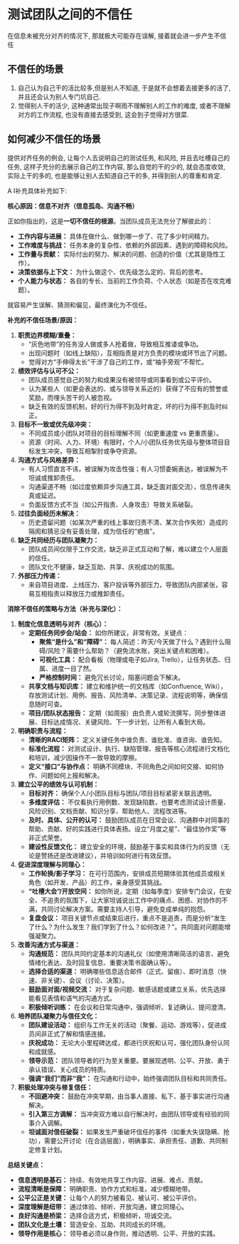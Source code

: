 # 测试团队之间的不信任

在信息未被充分对齐的情况下, 那就极大可能存在误解, 接着就会进一步产生不信任

## 不信任的场景

1. 自己认为自己干的活比较多,但是别人不知道, 于是就不会想着去接更多的活了, 并且还会认为别人专门坑自己. 
2. 觉得别人干的活少, 这种通常出现子啊雨不理解别人的工作的难度, 或者不理解对方的工作流程, 也没有直接去感受到, 这会到子觉得对方很菜.

## 如何减少不信任的场景

提供对齐任务的例会, 让每个人去说明自己的测试任务, 和风险, 并且去吐槽自己的任务, 这样子充分的去展示自己的工作内容, 那么自觉的干的少的, 就会态度收敛, 实际上干的多的, 也是能够让别人去知道自己干的多, 并得到别人的尊重和肯定.



A I补充具体补充如下:

**核心原因：信息不对齐（信息孤岛、沟通不畅）**

正如你指出的，这是**一切不信任的根源**。当团队成员无法充分了解彼此的：

- **工作内容与进展：** 具体在做什么、做到哪一步了、花了多少时间精力。
- **工作难度与挑战：** 任务本身的复杂性、依赖的外部因素、遇到的障碍和风险。
- **工作量与贡献：** 实际付出的努力、解决的问题、创造的价值（尤其是隐性工作）。
- **决策依据与上下文：** 为什么做这个、优先级怎么定的、背后的思考。
- **个人能力与状态：** 各自的专长、当前的工作负荷、个人状态（如是否在攻克难题）。

就容易产生误解、猜测和偏见，最终演化为不信任。

**补充的不信任场景/原因：**

1. **职责边界模糊/重叠：**
   - “灰色地带”的任务没人做或多人抢着做，导致相互推诿或争功。
   - 出现问题时（如线上缺陷），互相指责是对方负责的模块或环节出了问题。
   - 觉得对方“手伸得太长”干涉了自己的工作，或“袖手旁观”不帮忙。
2. **绩效评估与认可不公：**
   - 团队成员感觉自己的努力和成果没有被领导或同事看到或公平评价。
   - 认为某些人（如更会表达的、或与领导关系近的）获得了不应有的赞誉或奖励，而埋头苦干的人被忽视。
   - 缺乏有效的反馈机制，好的行为得不到及时肯定，坏的行为得不到及时纠正。
3. **目标不一致或优先级冲突：**
   - 不同成员或小团队对项目的目标理解不同（如更重速度 vs 更重质量）。
   - 资源（时间、人力、环境）有限时，个人/小团队任务优先级与整体项目目标发生冲突，导致互相掣肘或争夺资源。
4. **沟通方式与风格差异：**
   - 有人习惯直言不讳，被误解为攻击性强；有人习惯委婉表达，被误解为不坦诚或推卸责任。
   - 沟通渠道不畅（如过度依赖异步沟通工具，缺乏面对面交流），信息传递失真或延迟。
   - 负面反馈方式不当（如公开指责、人身攻击）导致关系破裂。
5. **过往负面经历未解决：**
   - 历史遗留问题（如某次严重的线上事故归责不清、某次合作失败）造成的隔阂和猜忌没有妥善处理，成为信任的“疤痕”。
6. **缺乏共同经历与团队凝聚力：**
   - 团队成员间仅限于工作交流，缺乏非正式互动和了解，难以建立个人层面的信任。
   - 团队文化不健康，缺乏互助、共享、庆祝成功的氛围。
7. **外部压力传递：**
   - 来自项目进度、上线压力、客户投诉等外部压力，导致团队内部紧张，容易互相指责以释放压力或推卸责任。



**消除不信任的策略与方法（补充与深化）：**

1. **制度化信息透明与对齐（核心）：**
   - **定期任务同步会/站会：** 如你所建议，非常有效。关键点：
     - **聚焦“是什么”和“障碍”：** 每人简述：昨天/今天做了什么？遇到什么阻碍/风险？需要什么帮助？（避免流水账，突出关键点和困难）。
     - **可视化工具：** 配合看板（物理或电子如Jira, Trello），让任务状态、归属、进度一目了然。
     - **严格控制时间：** 避免冗长讨论，阻塞问题会下解决。
   - **共享文档与知识库：** 建立和维护统一的文档库（如Confluence, Wiki），存放测试计划、用例、报告、风险清单、决策记录、流程说明等，确保信息随时可查。
   - **项目/团队状态报告：** 定期（如周报）由负责人或轮流撰写，同步整体进展、目标达成情况、关键风险、下一步计划，让所有人看到大局。
2. **明确职责与流程：**
   - **清晰的RACI矩阵：** 定义关键任务中谁负责、谁批准、谁咨询、谁告知。
   - **标准化流程：** 对测试设计、执行、缺陷管理、报告等核心流程进行文档化和培训，减少因操作不一致导致的摩擦。
   - **定义“接口”与协作点：** 明确不同模块、不同角色之间如何交接、如何协作、问题如何上报和解决。
3. **建立公平的绩效与认可机制：**
   - **目标对齐：** 确保个人/小团队目标与团队/项目目标紧密关联且透明。
   - **多维度评估：** 不仅看执行用例数、发现缺陷数，也要考虑测试设计质量、风险识别、文档贡献、知识分享、帮助他人、流程改进等。
   - **及时、具体、公开的认可：** 鼓励团队成员在日常会议、沟通群中对同事的帮助、贡献、好的实践进行具体表扬。设立“月度之星”、“最佳协作奖”等非正式荣誉。
   - **建设性反馈文化：** 建立安全的环境，鼓励基于事实和具体行为的反馈（无论是赞扬还是改进建议），并培训如何进行有效反馈。
4. **促进深度理解与同理心：**
   - **工作轮换/影子学习：** 在可行范围内，安排成员短期体验其他成员或相关角色（如开发、产品）的工作，亲身感受其挑战。
   - **“吐槽大会”/开放空间：** 如你所说，定期（如每季度）安排专门会议，在安全、不追责的氛围下，让大家坦诚说出工作中的痛点、困惑、对协作的不满，共同讨论解决方案。需要主持人引导，避免变成单纯的抱怨。
   - **复盘会议：** 项目关键节点或结束后进行，重点不是追责，而是分析“发生了什么？为什么发生？我们学到了什么？如何改进？”。共同面对问题能增强凝聚力。
5. **改善沟通方式与渠道：**
   - **沟通规范：** 团队共同约定基本的沟通礼仪（如使用清晰简洁的语言、避免情绪化表达、及时回复信息、重要决策书面确认等）。
   - **选择合适的渠道：** 明确哪些信息适合邮件（正式、留痕）、即时消息（快速、非关键）、会议（讨论、决策）。
   - **鼓励面对面/视频交流：** 对于复杂问题、敏感话题或建立关系，优先选择能看见表情和语气的沟通方式。
   - **积极倾听训练：** 在会议和日常沟通中，强调倾听、复述确认、提问澄清。
6. **培养团队凝聚力与信任文化：**
   - **团队建设活动：** 组织与工作无关的活动（聚餐、运动、游戏等），促进成员间非正式了解和情感连接。
   - **庆祝成功：** 无论大小里程碑达成，都进行庆祝和认可，强化团队身份认同和成就感。
   - **领导示范：** 团队领导者的行为至关重要。要展现透明、公平、开放、勇于承认错误、关心成员的特质。
   - **强调“我们”而非“我”：** 在沟通和行动中，始终强调团队目标和共同责任。
7. **积极处理冲突与修复信任：**
   - **不回避冲突：** 鼓励在冲突早期，由当事人直接、私下、基于事实进行沟通解决。
   - **引入第三方调解：** 当冲突双方难以自行解决时，由团队领导或有经验的同事介入调解。
   - **坦诚面对信任破裂：** 如果发生严重破坏信任的事件（如重大失误隐瞒、抢功），需要公开讨论（在合适层面），明确事实、承担责任、道歉、共同制定修复计划。

**总结关键点：**

- **信息透明是基石：** 持续、有效地共享工作内容、进展、难点、贡献。
- **流程清晰是保障：** 明确职责、协作方式和标准，减少模糊地带。
- **公平公正是关键：** 让每个人的努力被看见、被认可、被公平评价。
- **深度理解是纽带：** 通过体验、倾听、开放沟通，建立同理心。
- **良好沟通是桥梁：** 选择合适方式，积极倾听，坦诚交流。
- **团队文化是土壤：** 营造安全、互助、共同成长的环境。
- **领导作用是核心：** 领导者必须以身作则，推动透明、公平、开放的实践。

